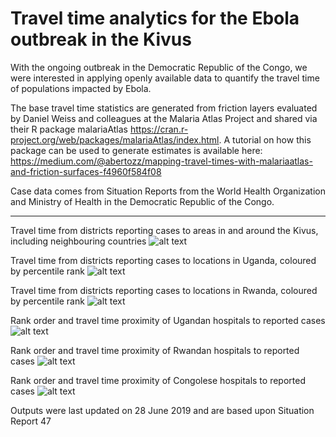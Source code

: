 # Travel time analytics for the Ebola outbreak in the Kivus

With the ongoing outbreak in the Democratic Republic of the Congo, we were interested in applying openly available data to quantify the
travel time of populations impacted by Ebola.

The base travel time statistics are generated from friction layers evaluated by Daniel Weiss and colleagues at the Malaria Atlas Project
and shared via their R package malariaAtlas https://cran.r-project.org/web/packages/malariaAtlas/index.html. 
A tutorial on how this package can be used to generate estimates is available here: 
https://medium.com/@abertozz/mapping-travel-times-with-malariaatlas-and-friction-surfaces-f4960f584f08

Case data comes from Situation Reports from the World Health Organization and Ministry of Health in the Democratic Republic of the Congo.

_________________________________________________________________________________________________________________________________________

Travel time from districts reporting cases to areas in and around the Kivus, including neighbouring countries
![alt text](Outputs_SR47/Travel_time_map.png)

Travel time from districts reporting cases to locations in Uganda, coloured by percentile rank
![alt text](Outputs_SR47/Uganda_map.png)

Travel time from districts reporting cases to locations in Rwanda, coloured by percentile rank
![alt text](Outputs_SR47/Rwanda_map.png)

Rank order and travel time proximity of Ugandan hospitals to reported cases
![alt text](Outputs_SR47/ug_hosp_tt_prettytab.png)

Rank order and travel time proximity of Rwandan hospitals to reported cases
![alt text](Outputs_SR47/rw_hosp_tt_prettytab.png)

Rank order and travel time proximity of Congolese hospitals to reported cases
![alt text](Outputs_SR47/drc_hosp_tt_prettytab.png)

Outputs were last updated on 28 June 2019 and are based upon Situation Report 47

